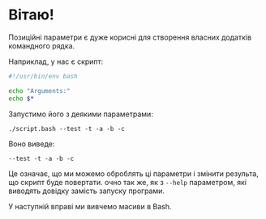 # Вітаю!

Позиційні параметри є дуже корисні для створення власних додатків командного рядка.

Наприклад, у нас є скрипт:

```bash
#!/usr/bin/env bash

echo "Arguments:"
echo $*
```

Запустимо його з деякими параметрами:

    ./script.bash --test -t -a -b -c

Воно виведе:

    --test -t -a -b -c

Це означає, що ми можемо оброблять ці параметри і змінити результа, що скрипт буде повертати.
очно так же, як з `--help` параметром, які виводять довідку замість запуску програми.

У наступній вправі ми вивчемо масиви в Bash.
